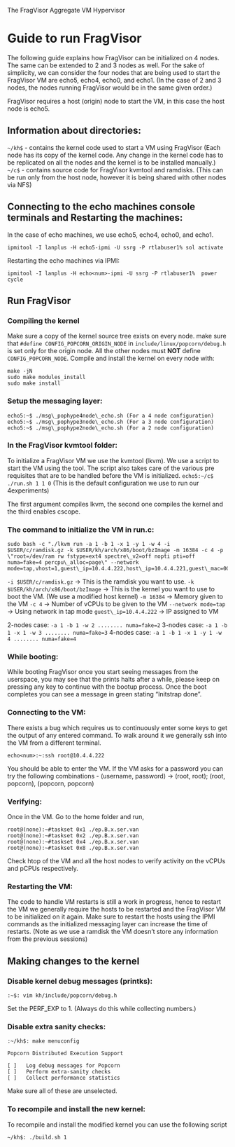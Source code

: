 ﻿The FragVisor Aggregate VM Hypervisor

# Guide to run FragVisor

The following guide explains how FragVisor can be initialized on 4 nodes. The same can be extended to 2 and 3 nodes as well. For the sake of simplicity, we can consider the four nodes that are being used to start the FragVisor VM are echo5, echo4, echo0, and echo1. (In the case of 2 and 3 nodes, the nodes running FragVisor would be in the same given order.)

FragVisor requires a host (origin) node to start the VM, in this case the host node is echo5.

## Information about directories:

`~/kh$` - contains the kernel code used to start a VM using FragVisor (Each node has its copy of the kernel code. Any change in the kernel code has to be replicated on all the nodes and the kernel is to be installed manually.)
`~/c$` - contains source code for FragVisor kvmtool and ramdisks. (This can be run only from the host node, however it is being shared with other nodes via NFS)

## Connecting to the echo machines console terminals and Restarting the machines:


In the case of echo machines, we use echo5, echo4, echo0, and echo1.

	ipmitool -I lanplus -H echo5-ipmi -U ssrg -P rtlabuser1% sol activate

Restarting the echo machines via IPMI:

	ipmitool -I lanplus -H echo<num>-ipmi -U ssrg -P rtlabuser1%  power cycle



## Run FragVisor

### Compiling the kernel
Make sure a copy of the kernel source tree exists on every node.
make sure that `#define CONFIG_POPCORN_ORIGIN_NODE` in `include/linux/popcorn/debug.h` is set only for the origin node. All the other nodes must **NOT** define `CONFIG_POPCORN_NODE`.
Compile and install the kernel on every node with:
	
	make -jN
	sudo make modules_install
	sudo make install

### Setup the messaging layer:
	echo5:~$ ./msg\_pophype4node\_echo.sh (For a 4 node configuration)
	echo5:~$ ./msg\_pophype3node\_echo.sh (For a 3 node configuration)
	echo5:~$ ./msg\_pophype2node\_echo.sh (For a 2 node configuration)

### In the FragVisor kvmtool folder:

To initialize a FragVisor VM we use the kvmtool (lkvm). 
We use a script to start the VM using the tool. The script also takes care of the various pre requisites that are to be handled before the VM is initialized.
`echo5:~/c$ ./run.sh 1 1 0` (This is the default configuration we use to run our 4experiments)

The first argument compiles lkvm, the second one compiles the kernel and the third enables cscope. 

### The command to initialize the VM in run.c:

	sudo bash -c "./lkvm run -a 1 -b 1 -x 1 -y 1 -w 4 -i $USER/c/ramdisk.gz -k $USER/kh/arch/x86/boot/bzImage -m 16384 -c 4 -p \"root=/dev/ram rw fstype=ext4 spectre\_v2=off nopti pti=off numa=fake=4 percpu\_alloc=page\" --network mode=tap,vhost=1,guest\_ip=10.4.4.222,host\_ip=10.4.4.221,guest\_mac=00:11:22:33:44:55"

`-i $USER/c/ramdisk.gz` → This is the ramdisk you want to use. 
`-k $USER/kh/arch/x86/boot/bzImage` → This is the kernel you want to use to boot the VM. (We use a modified host kernel)
`-m 16384` → Memory given to the VM
`-c 4` → Number of vCPUs to be given to the VM
`--network mode=tap` → Using network in tap mode
`guest\_ip=10.4.4.222` → IP assigned to VM

2-nodes case: `-a 1 -b 1 -w 2 ........ numa=fake=2`
3-nodes case: `-a 1 -b 1 -x 1 -w 3 ........ numa=fake=3`
4-nodes case: `-a 1 -b 1 -x 1 -y 1 -w 4 ........ numa=fake=4`

### While booting:
While booting FragVisor once you start seeing messages from the userspace, you may see that the prints halts after a while, please keep on pressing any key to continue with the bootup process. 
   Once the boot completes you can see a message in green stating “Initstrap done”.

### Connecting to the VM:

There exists a bug which requires us to continuously enter some keys to get the output of any entered command. To walk around it we generally ssh into the VM from a different terminal.

	echo<num>:~:ssh root@10.4.4.222

You should be able to enter the VM. If the VM asks for a password you can try the following combinations - (username, password) → (root, root); (root, popcorn), (popcorn, popcorn)

### Verifying:

Once in the VM. Go to the home folder and run,

	root@(none):~#taskset 0x1 ./ep.B.x.ser.van
	root@(none):~#taskset 0x2 ./ep.B.x.ser.van
	root@(none):~#taskset 0x4 ./ep.B.x.ser.van
	root@(none):~#taskset 0x8 ./ep.B.x.ser.van

Check htop of the VM and all the host nodes to verify activity on the vCPUs and pCPUs respectively.

### Restarting the VM:

The code to handle VM restarts is still a work in progress, hence to restart the VM we generally require the hosts to be restarted and the FragVisor VM to be initialized on it again. Make sure to restart the hosts using the IPMI commands as the initialized messaging layer can increase the time of restarts. (Note as we use a ramdisk the VM doesn’t store any information from the previous sessions)

## Making changes to the kernel

### Disable kernel debug messages (printks):
	:~$: vim kh/include/popcorn/debug.h
Set the PERF\_EXP to 1. (Always do this while collecting numbers.)

### Disable extra sanity checks:
	:~/kh$: make menuconfig

	Popcorn Distributed Execution Support 
	
	[ ]   Log debug messages for Popcorn
	[ ]   Perform extra-sanity checks
	[ ]   Collect performance statistics
Make sure all of these are unselected.

### To recompile and install the new kernel:
To recompile and install the modified kernel you can use the following script
	
	~/kh$: ./build.sh 1
